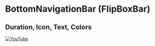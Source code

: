 # BottomNavigationBar (FlipBoxBar)
## Duration, Icon, Text, Colors


[![YouTube](https://img.youtube.com/vi/r7sKO-SxKXg/0.jpg)](https://youtu.be/r7sKO-SxKXg "BottomNavigationBar (FlipBoxBar) | Duration, Icon, Text, Colors")
